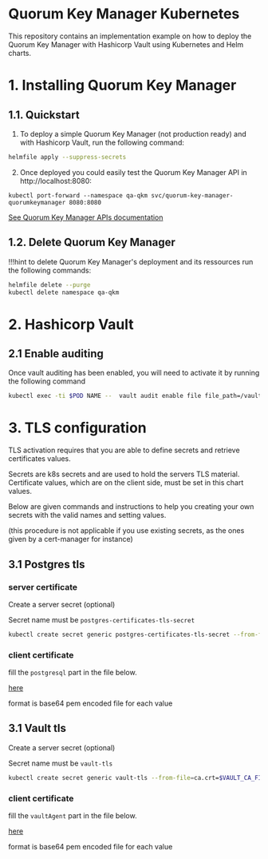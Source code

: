 # Quorum Key Manager Kubernetes

This repository contains an implementation example on how to deploy the Quorum Key Manager with Hashicorp Vault using Kubernetes and Helm charts.

# 1. Installing Quorum Key Manager

## 1.1. Quickstart

1. To deploy a simple Quorum Key Manager (not production ready) and with Hashicorp Vault, run the following command:

```bash
helmfile apply --suppress-secrets
```

2. Once deployed you could easily test the Quorum Key Manager API in http://localhost:8080:

```
kubectl port-forward --namespace qa-qkm svc/quorum-key-manager-quorumkeymanager 8080:8080
```

[See Quorum Key Manager APIs documentation](https://consensys.github.io/quorum-key-manager)

## 1.2. Delete Quorum Key Manager
!!!hint
  to delete Quorum Key Manager's deployment and its ressources run the following commands:

```bash
helmfile delete --purge
kubectl delete namespace qa-qkm
```
# 2. Hashicorp Vault

## 2.1 Enable auditing

Once vault auditing has been enabled, you will need to activate it by running the following command

```bash
kubectl exec -ti $POD NAME --  vault audit enable file file_path=/vault/audit/vault_audit.log
```

# 3. TLS configuration

TLS activation requires that you are able to define secrets and retrieve certificates values.

Secrets are k8s secrets and are used to hold the servers TLS material.
Certificate values, which are on the client side, must be set in this chart values.

Below are given commands and instructions to help you creating your own secrets with the valid names and setting values.

(this procedure is not applicable if you use existing secrets, as the ones given by a cert-manager for instance)


## 3.1 Postgres tls

### server certificate

Create a server secret (optional)

Secret name must be `postgres-certificates-tls-secret`

```bash
kubectl create secret generic postgres-certificates-tls-secret --from-file=$PGSERVER_CRT_FILE --from-file=$PGSERVER_KEY_FILE --from-file=$PGCA_CERTS_FILE -n qa-qkm
```

### client certificate

fill the `postgresql` part in the file below.

[here](./values/qkm.yaml.gotmpl)

format is base64 pem encoded file for each value


## 3.1 Vault tls

Create a server secret (optional)

Secret name must be `vault-tls`

```bash
kubectl create secret generic vault-tls --from-file=ca.crt=$VAULT_CA_FILE --from-file=tls.crt=$VAULT_SERVER_CRT_FILE --from-file=tls.key=$VAULT_SERVER_KEY_FILE -n qa-qkm
```

### client certificate

fill the `vaultAgent` part in the file below.

[here](./values/qkm.yaml.gotmpl)

format is base64 pem encoded file for each value